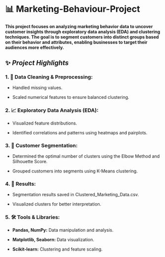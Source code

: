 # 📊 Marketing-Behaviour-Project
#### This project focuses on analyzing marketing behavior data to uncover customer insights through exploratory data analysis (EDA) and clustering techniques. The goal is to segment customers into distinct groups based on their behavior and attributes, enabling businesses to target their audiences more effectively.

##  **✨ _Project Highlights_**

### **1. 🧹 Data Cleaning & Preprocessing:**
  
   - Handled missing values.

   - Scaled numerical features to ensure balanced clustering.

### **2. 📈 Exploratory Data Analysis (EDA):**

   - Visualized feature distributions.

   - Identified correlations and patterns using heatmaps and pairplots.

### **3. 👥 Customer Segmentation:**

   - Determined the optimal number of clusters using the Elbow Method and Silhouette Score.

   - Grouped customers into segments using K-Means clustering.

### **4. 📝 Results:**

   - Segmentation results saved in Clustered_Marketing_Data.csv.

   - Visualized clusters for better interpretation.

### **5. 🛠️ Tools & Libraries:**

   - **Pandas, NumPy:** Data manipulation and analysis.

   - **Matplotlib, Seaborn:** Data visualization.

   - **Scikit-learn:** Clustering and feature scaling.
